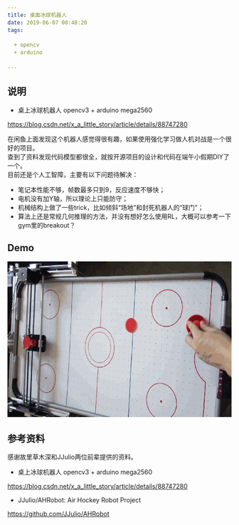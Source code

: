 ```yaml
---
title: 桌面冰球机器人
date: 2019-06-07 00:48:20
tags:

  + opencv
  + arduino

---
```


## 说明

* 桌上冰球机器人 opencv3 + arduino mega2560  

https://blog.csdn.net/x_a_little_story/article/details/88747280

在闲鱼上面发现这个机器人感觉得很有趣，如果使用强化学习做人机对战是一个很好的项目。  
查到了资料发现代码模型都很全，就按开源项目的设计和代码在端午小假期DIY了一个。  
目前还是个人工智障，主要有以下问题待解决：

* 笔记本性能不够，帧数最多只到9，反应速度不够快；
* 电机没有加Y轴，所以理论上只能防守；
* 机械结构上做了一些trick，比如倾斜“场地”和封死机器人的“球门”；
* 算法上还是常规几何推理的方法，并没有想好怎么使用RL，大概可以参考一下gym里的breakout？

## Demo

<div align=center>
<img src = "桌面冰球机器人\001.gif" width=600 height=350>
</div>

## 参考资料

感谢故里草木深和JJulio两位前辈提供的资料。  

* 桌上冰球机器人 opencv3 + arduino mega2560  

https://blog.csdn.net/x_a_little_story/article/details/88747280

* JJulio/AHRobot: Air Hockey Robot Project  

https://github.com/JJulio/AHRobot
